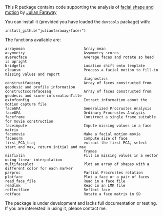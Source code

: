 
This R package contains code supporting the analysis of [facial shape and motion](http://people.bath.ac.uk/jjf23/face/index.html)
by [Julian Faraway](http://people.bath.ac.uk/jjf23/)

You can install it (provided you have loaded the `devtools` package) with:

```
install_github("julianfaraway/facer")
```

The functions available are:

```
arraymean                           Array mean
asymmetry                           Asymmetry scores
averecface                          Average faces and rotate so head is upright
bridgefix                           Location shift onto template
cleansm                             Process a facial motion to fill-in missing values and report
                                    diagnostics
constructfaceseq                    Array of faces constructed from geodesic and profile information
constructscorefaceseq               Array of faces constructed from geodesic and score informationTitle
extmfconfig                         Extract information about the motion capture file
faceGPA                             Generalized Procrustes Analysis
faceOPA                             Ordinary Procrustes Analysis
faceframe                           Construct a single frame suitable for movie construction
faceimpute                          Impute missing values in a face matrix  
facemovie                           Make a facial motion movie
facenorm                            Compute size of face
first_PCA_traj                      extract the first PCA, select start and max, return initial and max
                                    frames
misfixlin                           Fill in missing values in a vector using linear interpolation
multifaceplot                       Plot an array of shapes with a different color for each marker
parproc                             Partial Procrustes rotation
plotface                            Plot a face or a pair of faces
read_face_file                      Read in a face file
readlmk                             Read in an LMK file
reflectface                         Reflect face
rotface                             Rotate a face matrix in SD
```

The package is under development and lacks full documentation or testing. If you are interested in using it,
please contact me.

